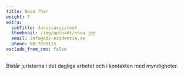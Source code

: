 ```yaml
---
title: Nova Thor
weight: 7
extra:
  jobTitle: Juristassistent
  thumbnail: /img/uploads/nova.jpg
  email: info@adv-evidentia.se
  phone: 08-7850115
exclude_from_cms: false
---
```


Bistår juristerna i det dagliga arbetet och i kontakten med myndigheter.
